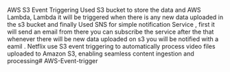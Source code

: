 AWS S3 Event Triggering
Used S3 bucket to store the data and AWS Lambda, Lambda it will be triggered when there is any new data uploaded in the s3 bucket and finally Used SNS for simple notification Service , first it will send an email from there you can subscribe the service after the that whenever there will be new data uploaded on s3 you will be notified with a eamil .
Netflix use S3 event triggering to automatically process video files uploaded to Amazon S3, enabling seamless content ingestion and processing# AWS-Event-trigger
